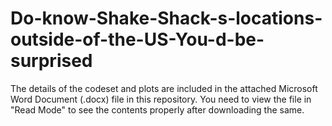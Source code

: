 # Do-know-Shake-Shack-s-locations-outside-of-the-US-You-d-be-surprised

The details of the codeset and plots are included in the attached Microsoft Word Document (.docx) file in this repository. 
You need to view the file in "Read Mode" to see the contents properly after downloading the same.
